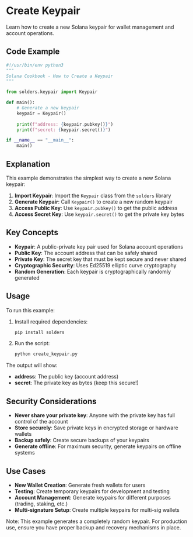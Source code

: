 # Create Keypair

Learn how to create a new Solana keypair for wallet management and account operations.

## Code Example

```python
#!/usr/bin/env python3
"""
Solana Cookbook - How to Create a Keypair
"""

from solders.keypair import Keypair

def main():
    # Generate a new keypair
    keypair = Keypair()
    
    print(f"address: {keypair.pubkey()}")
    print(f"secret: {keypair.secret()}")

if __name__ == "__main__":
    main()
```

## Explanation

This example demonstrates the simplest way to create a new Solana keypair:

1. **Import Keypair**: Import the `Keypair` class from the `solders` library
2. **Generate Keypair**: Call `Keypair()` to create a new random keypair
3. **Access Public Key**: Use `keypair.pubkey()` to get the public address
4. **Access Secret Key**: Use `keypair.secret()` to get the private key bytes

## Key Concepts

- **Keypair**: A public-private key pair used for Solana account operations
- **Public Key**: The account address that can be safely shared
- **Private Key**: The secret key that must be kept secure and never shared
- **Cryptographic Security**: Uses Ed25519 elliptic curve cryptography
- **Random Generation**: Each keypair is cryptographically randomly generated

## Usage

To run this example:

1. Install required dependencies:
   ```bash
   pip install solders
   ```

2. Run the script:
   ```bash
   python create_keypair.py
   ```

The output will show:
- **address**: The public key (account address)
- **secret**: The private key as bytes (keep this secure!)

## Security Considerations

- **Never share your private key**: Anyone with the private key has full control of the account
- **Store securely**: Save private keys in encrypted storage or hardware wallets
- **Backup safely**: Create secure backups of your keypairs
- **Generate offline**: For maximum security, generate keypairs on offline systems

## Use Cases

- **New Wallet Creation**: Generate fresh wallets for users
- **Testing**: Create temporary keypairs for development and testing
- **Account Management**: Generate keypairs for different purposes (trading, staking, etc.)
- **Multi-signature Setup**: Create multiple keypairs for multi-sig wallets

Note: This example generates a completely random keypair. For production use, ensure you have proper backup and recovery mechanisms in place.